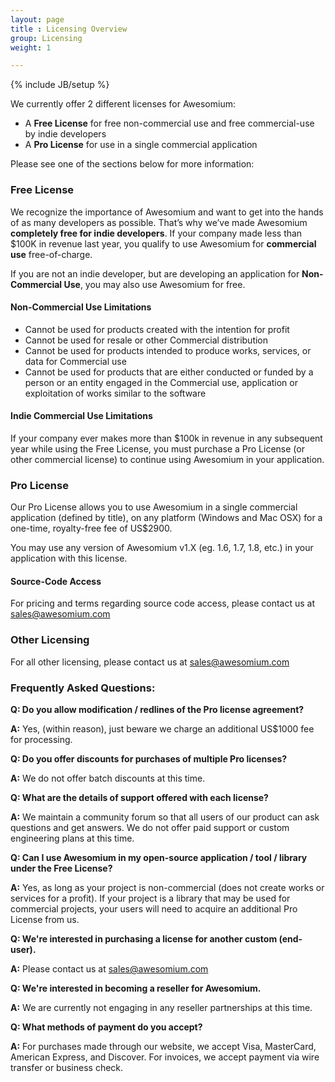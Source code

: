 ```yaml
---
layout: page
title : Licensing Overview
group: Licensing
weight: 1

---
```

{% include JB/setup %}


We currently offer 2 different licenses for Awesomium:

 * A **Free License** for free non-commercial use and free commercial-use by indie developers
 * A **Pro License** for use in a single commercial application

Please see one of the sections below for more information:

### Free License

We recognize the importance of Awesomium and want to get into the hands of as many developers as possible. That’s why we’ve made Awesomium **completely free for indie developers**. If your company made less than $100K in revenue last year, you qualify to use Awesomium for **commercial use** free-of-charge.

If you are not an indie developer, but are developing an application for **Non-Commercial Use**, you may also use Awesomium for free.

#### Non-Commercial Use Limitations

 * Cannot be used for products created with the intention for profit
 * Cannot be used for resale or other Commercial distribution
 * Cannot be used for products intended to produce works, services, or data for Commercial use
 * Cannot be used for products that are either conducted or funded by a person or an entity engaged in the Commercial use, application or exploitation of works similar to the software

#### Indie Commercial Use Limitations

If your company ever makes more than $100k in revenue in any subsequent year while using the Free License, you must purchase a Pro License (or other commercial license) to continue using Awesomium in your application.

### Pro License

Our Pro License allows you to use Awesomium in a single commercial application (defined by title), on any platform (Windows and Mac OSX) for a one-time, royalty-free fee of US$2900.

You may use any version of Awesomium v1.X (eg. 1.6, 1.7, 1.8, etc.) in your application with this license.

#### Source-Code Access

For pricing and terms regarding source code access, please contact us at sales@awesomium.com

### Other Licensing

For all other licensing, please contact us at sales@awesomium.com

### Frequently Asked Questions:

**Q: Do you allow modification / redlines of the Pro license agreement?**

**A:** Yes, (within reason), just beware we charge an additional US$1000 fee for processing.

**Q: Do you offer discounts for purchases of multiple Pro licenses?**

**A:** We do not offer batch discounts at this time.

**Q: What are the details of support offered with each license?**

**A:** We maintain a community forum so that all users of our product can ask questions and get answers. We do not offer paid support or custom engineering plans at this time.

**Q: Can I use Awesomium in my open-source application / tool / library under the Free License?**

**A:** Yes, as long as your project is non-commercial (does not create works or services for a profit). If your project is a library that may be used for commercial projects, your users will need to acquire an additional Pro License from us.

**Q: We're interested in purchasing a license for another custom (end-user).**

**A:** Please contact us at sales@awesomium.com

**Q: We're interested in becoming a reseller for Awesomium.**

**A:** We are currently not engaging in any reseller partnerships at this time.

**Q: What methods of payment do you accept?**

**A:** For purchases made through our website, we accept Visa, MasterCard, American Express, and Discover. For invoices, we accept payment via wire transfer or business check.

 